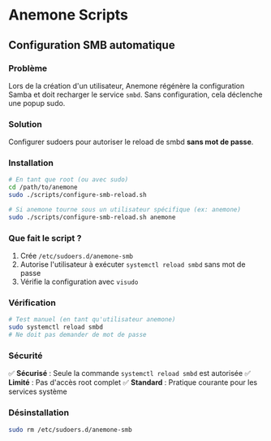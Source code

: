 # Anemone Scripts

## Configuration SMB automatique

### Problème
Lors de la création d'un utilisateur, Anemone régénère la configuration Samba et doit recharger le service `smbd`. Sans configuration, cela déclenche une popup sudo.

### Solution
Configurer sudoers pour autoriser le reload de smbd **sans mot de passe**.

### Installation

```bash
# En tant que root (ou avec sudo)
cd /path/to/anemone
sudo ./scripts/configure-smb-reload.sh

# Si anemone tourne sous un utilisateur spécifique (ex: anemone)
sudo ./scripts/configure-smb-reload.sh anemone
```

### Que fait le script ?

1. Crée `/etc/sudoers.d/anemone-smb`
2. Autorise l'utilisateur à exécuter `systemctl reload smbd` sans mot de passe
3. Vérifie la configuration avec `visudo`

### Vérification

```bash
# Test manuel (en tant qu'utilisateur anemone)
sudo systemctl reload smbd
# Ne doit pas demander de mot de passe
```

### Sécurité

✅ **Sécurisé** : Seule la commande `systemctl reload smbd` est autorisée
✅ **Limité** : Pas d'accès root complet
✅ **Standard** : Pratique courante pour les services système

### Désinstallation

```bash
sudo rm /etc/sudoers.d/anemone-smb
```
